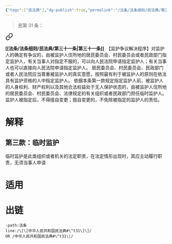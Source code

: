 ```yaml
---
{"tags":["民法典"],"dg-publish":true,"permalink":"/法条/法条细则/民法典/第三十一条/","dgPassFrontmatter":true,"created":"2024-12-06T11:08:28.962+08:00","updated":"2024-12-06T11:08:55.096+08:00"}
---
```


>民第 31 条：
<div class="transclusion internal-embed is-loaded"><a class="markdown-embed-link" href="/////#t31" aria-label="Open link"><svg xmlns="http://www.w3.org/2000/svg" width="24" height="24" viewBox="0 0 24 24" fill="none" stroke="currentColor" stroke-width="2" stroke-linecap="round" stroke-linejoin="round" class="svg-icon lucide-link"><path d="M10 13a5 5 0 0 0 7.54.54l3-3a5 5 0 0 0-7.07-7.07l-1.72 1.71"></path><path d="M14 11a5 5 0 0 0-7.54-.54l-3 3a5 5 0 0 0 7.07 7.07l1.71-1.71"></path></svg></a><div class="markdown-embed">



**[[法条/法条细则/民法典/第三十一条\|第三十一条]]**　【监护争议解决程序】对监护人的确定有争议的，由被监护人住所地的居民委员会、村民委员会或者民政部门指定监护人，有关当事人对指定不服的，可以向人民法院申请指定监护人；有关当事人也可以直接向人民法院申请指定监护人。
居民委员会、村民委员会、民政部门或者人民法院应当尊重被监护人的真实意愿，按照最有利于被监护人的原则在依法具有监护资格的人中指定监护人。
依据本条第一款规定指定监护人前，被监护人的人身权利、财产权利以及其他合法权益处于无人保护状态的，由被监护人住所地的居民委员会、村民委员会、法律规定的有关组织或者民政部门担任临时监护人。
监护人被指定后，不得擅自变更；擅自变更的，不免除被指定的监护人的责任。 

</div></div>

# 解释
## 第三款：临时监护
临时监护是此类组织或者机关的法定职责，在法定情形出现时，其应主动履行职责，无须当事人申请
# 适用
# 出链
```query
-path:法条
line:/\[\[中华人民共和国民法典#\^t31\]\]/
OR /中华人民共和国民法典#\^t31\|/
```

